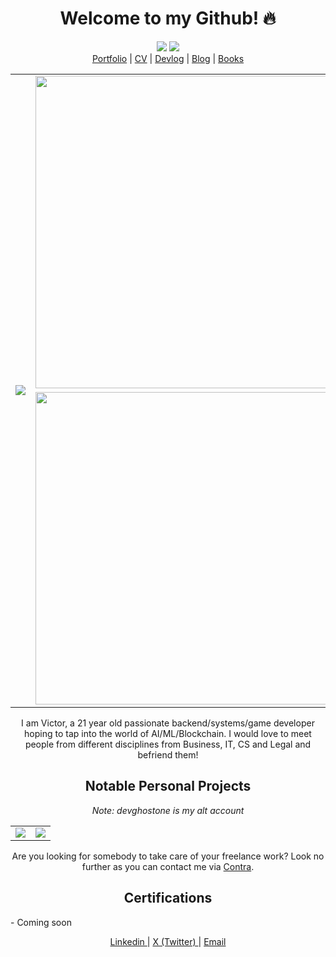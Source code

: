 <h1 align="center">Welcome to my Github! 🔥</h1>

<p align="center">
  <img src="https://www.codewars.com/users/DreamerChaserHAH/badges/small"/>
  <a href="https://wakatime.com/@6643be8b-bff8-43c4-b777-b3e0fcce3a75">
    <img src="https://wakatime.com/badge/user/6643be8b-bff8-43c4-b777-b3e0fcce3a75.svg"></img>
  </a>
  <br/>
  <a href="https://htetaung.com">Portfolio</a> |
  <a href="https://cv.htetaung.com">CV</a> |
  <a href="https://devlog.htetaung.com">Devlog</a> | 
  <a href="https://blog.htetaung.com">Blog</a> |
  <a href="https://books.htetaung.com">Books</a>
</p>
<table align="center">
  <tr>
    <td rowspan="2">
      <img src="https://github-readme-stats.vercel.app/api/top-langs/?username=DreamerChaserHAH&langs_count=7&hide=Makefile,Svelte,CMake,Jupyter%20Notebook,HTML,CSS&theme=dracula&border_radius=20"/>
    </td>
    <td align="right">
      <img src="https://github-readme-stats.vercel.app/api?username=DreamerChaserHAH&show_icons=true&theme=dracula&border_radius=20" width="500px"/>
    </td>
  </tr>
  <tr>
    <td align="right">
      <img src="https://github-readme-stats.vercel.app/api/wakatime?username=6643be8b-bff8-43c4-b777-b3e0fcce3a75&theme=dracula&border_radius=20" width = "500px"/>
    </td>
  </tr>
</table>

<p align="center">
  I am Victor, a 21 year old passionate backend/systems/game developer hoping to tap into the world of AI/ML/Blockchain. I would love to meet people from different disciplines from Business, IT, CS and Legal and befriend them!
</p>

<h2 align="center">Notable Personal Projects</h2>
<p align="center">
  <i align="center">Note: devghostone is my alt account</i>
</p>
<table align="center">
  <tr>
    <td>
      <a>
        <img src="https://github-readme-stats.vercel.app/api/pin/?username=devghostone&repo=chess-company&theme=dracula&show_owner=true"/>
      </a>
    </td>
    <td>
      <a href="https://github.com/DreamerChaserHAH/personal-library-assistant">
        <img src="https://github-readme-stats.vercel.app/api/pin/?username=DreamerChaserHAH&repo=personal-library-assistant&theme=dracula"/>
      </a>
    </td>
  </tr>
</table>

<p align="center">
  Are you looking for somebody to take care of your freelance work? Look no further as you can contact me via <a href="https://contra.com/dreamerethan?utm_campaign=social_sharing&utm_medium=independent_share&utm_source=copy_link">Contra</a>.
</p>

<h2 align="center">Certifications</h2>
- Coming soon

<p align="center">
  <a href="https://www.linkedin.com/in/victorevolves/">
    Linkedin
  </a> | 
  <a href="https://x.com/victorevolves">
    X (Twitter)
  </a> |
  <a href="contact@htetaung.com">
    Email
  </a>
</p>
